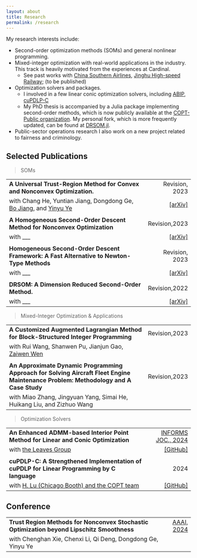 ```yaml
---
layout: about
title: Research
permalink: /research
---
```


My research interests include:
- Second-order optimization methods (SOMs) and general nonlinear programming.
- Mixed-integer optimization with real-world applications in the industry. This track is heavily motivated from the experiences at Cardinal. 
  - See past works with [China Southern Airlines](#), [Jinghu High-speed Railway](#); (to be published)
- Optimization solvers and packages. 
  - I involved in a few linear conic optimization solvers, including [ABIP](https://github.com/INFORMSJoC/2023.0017), [cuPDLP-C](https://github.com/COPT-Public/cuPDLP-C)
  - My PhD thesis is accompanied by a Julia package implementing second-order methods, which is now publicly available at the [COPT-Public organization](https://github.com/COPT-Public/DRSOM.jl). My personal fork, which is more frequently updated, can be found at [DRSOM.jl](https://github.com/bzhangcw/DRSOM.jl).
- Public-sector operations research
  I also work on a new project related to fairness and criminology.

## Selected Publications

> SOMs

|                                                                                                                                                    |                                                      |
| :------------------------------------------------------------------------------------------------------------------------------------------------- | ---------------------------------------------------: |
| **A Universal Trust-Region Method for Convex and Nonconvex Optimization.**                                                                         |                                       Revision, 2023 |
| with Chang He, Yuntian Jiang, Dongdong Ge, [Bo Jiang](https://sites.google.com/site/isyebojiang/), and [Yinyu Ye](https://web.stanford.edu/~yyye/) |           [[arXiv]](http://arxiv.org/abs/2311.11489) |
|                                                                                                                                                    |                                                      |
| **A Homogeneous Second-Order Descent Method for Nonconvex Optimization**                                                                           |                                        Revision,2023 |
| with ___                                                                                                                                           | [[arXiv]](https://doi.org/10.48550/arXiv.2306.17516) |
|                                                                                                                                                    |                                                      |
| **Homogeneous Second-Order Descent Framework: A Fast Alternative to Newton-Type Methods**                                                          |                                       Revision, 2023 |
| with ___                                                                                                                                           |           [[arXiv]](http://arxiv.org/abs/2211.08212) |
|                                                                                                                                                    |                                                      |
| **DRSOM: A Dimension Reduced Second-Order Method.**                                                                                                |                                        Revision,2022 |
| with ___                                                                                                                                           |           [[arXiv]](http://arxiv.org/abs/2208.00208) |


> Mixed-Integer Optimization & Applications

|                                                                                                                                     |               |
| :---------------------------------------------------------------------------------------------------------------------------------- | ------------: |
| **A Customized Augmented Lagrangian Method for Block-Structured Integer Programming**                                               | Revision,2023 |
| with Rui Wang, Shanwen Pu, Jianjun Gao, [Zaiwen Wen](http://faculty.bicmr.pku.edu.cn/~wenzw)                                        |               |
|                                                                                                                                     |               |
| **An Approximate Dynamic Programming Approach for Solving Aircraft Fleet Engine Maintenance Problem: Methodology and A Case Study** | Revision,2023 |
| with Miao Zhang, Jingyuan Yang, Simai He, Huikang Liu, and Zizhuo Wang                                                              |               |

> Optimization Solvers

|                                                                                            |                                                              |
| :----------------------------------------------------------------------------------------- | -----------------------------------------------------------: |
| **An Enhanced ADMM-based Interior Point Method for Linear and Conic Optimization**         | [INFORMS JOC., 2024](https://doi.org/10.1287/ijoc.2023.0017) |
| with [the Leaves Group](#https://github.com/leavesgrp)                                     |          [[GitHub]](https://github.com/INFORMSJoC/2023.0017) |
|                                                                                            |                                                              |
| **cuPDLP-C: A Strengthened Implementation of cuPDLP for Linear Programming by C language** |                                                         2024 |
| with [H. Lu (Chicago Booth) and the COPT team](https://arxiv.org/abs/2312.14832)           |          [[GitHub]](https://github.com/COPT-Public/cuPDLP-C) |

## Conference

|                                                                                            |                                                                      |
| :----------------------------------------------------------------------------------------- | -------------------------------------------------------------------: |
| **Trust Region Methods for Nonconvex Stochastic Optimization beyond Lipschitz Smoothness** | [AAAI, 2024](https://ojs.aaai.org/index.php/AAAI/article/view/29537) |
| with Chenghan Xie, Chenxi Li, Qi Deng, Dongdong Ge, Yinyu Ye                               |